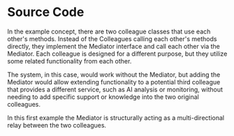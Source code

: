 # Source Code

In the example concept, there are two colleague classes that use each other's methods. Instead of the Colleagues calling each other's methods directly, they implement the Mediator interface and call each other via the Mediator. Each colleague is designed for a different purpose, but they utilize some related functionality from each other.

The system, in this case, would work without the Mediator, but adding the Mediator would allow extending functionality to a potential third colleague that provides a different service, such as AI analysis or monitoring, without needing to add specific support or knowledge into the two original colleagues.

In this first example the Mediator is structurally acting as a multi-directional relay between the two colleagues.
